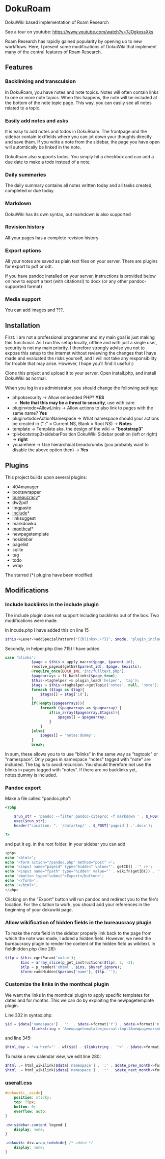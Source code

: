 # DokuRoam
DokuWiki based implementation of Roam Research

See a tour on youtube: https://www.youtube.com/watch?v=7JOgkxssXks

Roam Research has rapidly gained popularity by opening up to new workflows. Here, I present some modifications of DokuWiki that implement many of the central features of Roam Research.

## Features

### Backlinking and transculsion
In DokuRoam, you have notes and note topics. Notes will often contain links to one or more note topics. When this happens, the note will be included at the bottom of the note topic page. This way, you can easily see all notes related to a topic.

### Easily add notes and asks
It is easy to add notes and todos in DokuRoam. The frontpage and the sidebar contain textfields where you can jot down your thoughts directly and save them. If you write a note from the sidebar, the page you have open will automtically be linked in the note.

DokuRoam also supports todos. You simply hit a checkbox and can add a due date to make a todo instead of a note.  

### Daily summaries
The daily summary contains all notes written today and all tasks created, completed or due today.

### Markdown
DokuWiki has its own syntax, but markdown is also supported

### Revision history
All your pages has a complete revision history

### Export options
All your notes are saved as plain text files on your server. There are plugins for export to pdf or odt.

If you have pandoc installed on your server, instructions is provided below on how to export a text (with citations!) to docx (or any other pandoc-supported format)

### Media support
You can add images and ???.

## Installation

First: I am not a professional programmer and my main goal is just making this functional. As I run this setup locally, offline and with just a single user, security is not my main priority. I therefore strongly advise you not to expose this setup to the internet without reviewing the changes that I have made and evaluated the risks yourself, and I will not take any responsibility for trouble that may arise. However, I hope you'll find it useful :)

Clone this project and upload it to your server. Open install.php, and install DokuWiki as normal.

When you log in as administrator, you should change the following settings:

* phpoksecurity -> Allow embedded PHP? **YES**
  * **Note that this may be a threat to security**, use with care
* plugin»todo»AllowLinks -> Allow actions to also link to pages with the same name? **Yes**
* plugin»todo»ActionNamespace -> What namespace should your actions be created in (".:" = Current NS, Blank = Root NS)  -> **Notes**
* template -> Template aka. the design of the wiki -> "**bootstrap3**"
* tpl»bootstrap3»sidebarPosition DokuWiki Sidebar position (left or right) -> **right**
* youarehere -> Use hierarchical breadcrumbs (you probably want to disable the above option then) -> **Yes**

## Plugins
This project builds upon several plugins:

* 404manager
* bootswrapper
* [bureaucracy](https://www.dokuwiki.org/plugin:bureaucracy)\*
* dw2pdf
* imgpaste
* [include](https://www.dokuwiki.org/plugin:include)\*
* linksuggest
* markdowku
* [monthcal](https://www.dokuwiki.org/plugin:monthcal)\*
* newpagetemplate
* nosidebar
* pagelist
* sqlite
* tag
* todo
* wrap

The starred (\*) plugins have been modified.


## Modifications

### Include backlinks in the include plugin
The include plugin does not support including backlinks out of the box. Two modifications were made:

In incude.php I have added this on line 15

```php
$this->Lexer->addSpecialPattern("{{blinks>.+?}}", $mode, 'plugin_include_include');
```

Secondly, in helper.php (line 715) I have added

```php
case 'blinks':
            $page = $this->_apply_macro($page, $parent_id);
            resolve_pageid(getNS($parent_id), $page, $exists);
            @require_once(DOKU_INC.'inc/fulltext.php');
            $pagearrays = ft_backlinks($page,true);
            $this->taghelper =& plugin_load('helper', 'tag');
            $tags = $this->taghelper->getTopic('notes', null, 'note');
            foreach ($tags as $tag){
                $tagss[] = $tag['id'];
            }
            if(!empty($pagearrays)){
                foreach ($pagearrays as $pagearray) {
                    if(in_array($pagearray,$tagss)){
                        $pages[] = $pagearray;
                    }
                }
            }else{
                $pages[] = 'notes:dummy';
            }
            break;
```

In sum, these allows you to to use "blinks" in the same way as "tagtopic" or "namespace". Only pages in namespace "notes" tagged with "note" are included. The tag is to avoid recursion. You should therefore not use the blinks in pages tagged with "notes". If there are no backlinks yet, notes:dummy is included.

### Pandoc export
Make a file called "pandoc.php":
```php
<?php

    $run_str = 'pandoc --filter pandoc-citeproc -f markdown ' . $_POST['fpath'] . ' -o ' . $_SERVER['DOCUMENT_ROOT'] . '/data/tmp/' . $_POST['pageid'] .'.docx';
    exec($run_str);
    header("Location: ". '/data/tmp/' . $_POST['pageid'] .'.docx');

?>
```
and put it eg. in the root folder. In your sidebar you can add

```php
<php>
echo '<html>';
echo '<form action="/pandoc.php" method="post" >';
echo '<input name="pageid" type="hidden" value="'. getID() .'" />';
echo '<input name="fpath" type="hidden" value="' . wikifn(getID()) . '"> ';
echo '<button type="submit">Export</button>';
echo '</form>';
echo '</html>';
</php>
``` 

Clicking on the "Export" button will run pandoc and redirect you to the file's location. For the citation to work, you should add your references in the beginning of your dokuwiki page.

### Allow wikification of hidden fields in the bureaucracy plugin

To make the note field in the sidebar properly link back to the page from which the note was made, I added a hidden field. However, we need the bureaucracy plugin to render the content of the hidden field as wikitext. In fieldhidden.php (line 28):

```php
$tlp = $this->getParam('value');
       $ins = array_slice(p_get_instructions($tlp), 2, -2);
       $tlp = p_render('xhtml', $ins, $byref_ignore);
       $form->addHidden($params['name'], $tlp. '');
```

### Customize the links in the monthcal plugin
We want the links in the monthcal plugin to apply specific templates for dates and for months. This we can do by exploiting the newpagetemplate plugin.

Line 332 in syntax.php:

```php
$id = $data['namespace'] . ':' . $date->format('Y') . $date->format('m') . $date->format('d');
			$linkstring = '&newpagetemplate=journal:tmplt&newpagevars=@tododate@%2C'.$date->format('Y') . '-' . $date->format('m') . '-' . $date->format('d');
```

and line 345:

```php
$html_day = '<a href="' . wl($id) . $linkstring . '">' . $date->format('d') . '</a>';
```

To make a new calendar view, we edit line 280:

```php
$html .= html_wikilink($data['namespace'] . ':' . $date_prev_month->format('Y') . $date_prev_month->format('m') . ':', '<<');
$html .= html_wikilink($data['namespace'] . ':' . $date_next_month->format('Y') . $date_next_month->format('m') . ':', '>>');
```


### userall.css
```css
#dokuwiki__aside{
    position: sticky;
    top: 75px;
    bottom: 0;
    overflow: auto;
}

.dw-sidebar-content legend {
    display: none;
}

.dokuwiki div.wrap_todohide{ /* added */
    display: none;
}
```

